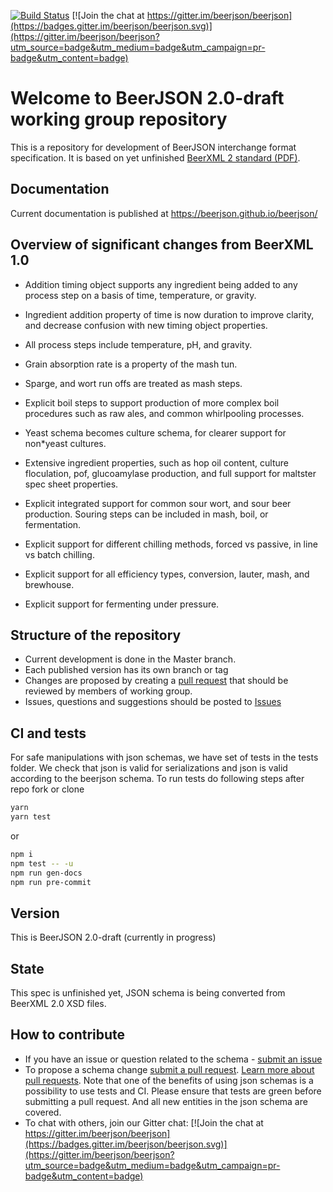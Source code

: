 [![Build Status](https://travis-ci.org/beerjson/beerjson.svg?branch=master)](https://travis-ci.org/beerjson/beerjson)
[![Join the chat at https://gitter.im/beerjson/beerjson](https://badges.gitter.im/beerjson/beerjson.svg)](https://gitter.im/beerjson/beerjson?utm_source=badge&utm_medium=badge&utm_campaign=pr-badge&utm_content=badge)

# Welcome to BeerJSON 2.0-draft working group repository

This is a repository for development of BeerJSON interchange format
specification. It is based on yet unfinished
[BeerXML 2 standard (PDF)](http://users.speakeasy.net/%7Eantonw/beer_xml/BeerXML_v2_01.pdf).

## Documentation

Current documentation is published at https://beerjson.github.io/beerjson/

## Overview of significant changes from BeerXML 1.0

- Addition timing object supports any ingredient being added to any process step on a basis of time, temperature, or gravity.

- Ingredient addition property of time is now duration to improve clarity, and decrease confusion with new timing object properties.

- All process steps include temperature, pH, and gravity.

- Grain absorption rate is a property of the mash tun.

- Sparge, and wort run offs are treated as mash steps.

- Explicit boil steps to support production of more complex boil procedures such as raw ales, and common whirlpooling processes.

- Yeast schema becomes culture schema, for clearer support for non\*yeast cultures.

- Extensive ingredient properties, such as hop oil content, culture floculation, pof, glucoamylase production, and full support for maltster spec sheet properties.

- Explicit integrated support for common sour wort, and sour beer production. Souring steps can be included in mash, boil, or fermentation.

- Explicit support for different chilling methods, forced vs passive, in line vs batch chilling.

- Explicit support for all efficiency types, conversion, lauter, mash, and brewhouse.

- Explicit support for fermenting under pressure.

## Structure of the repository

- Current development is done in the Master branch.
- Each published version has its own branch or tag
- Changes are proposed by creating a
  [pull request](https://github.com/beerjson/beerjson/pulls) that should be
  reviewed by members of working group.
- Issues, questions and suggestions should be posted to
  [Issues](https://github.com/beerjson/beerjson/issues)

## CI and tests

For safe manipulations with json schemas, we have set of tests in the tests
folder. We check that json is valid for serializations and json is valid
according to the beerjson schema. To run tests do following steps after repo
fork or clone

```bash
yarn
yarn test
```

or

```bash
npm i
npm test -- -u
npm run gen-docs
npm run pre-commit
```

## Version

This is BeerJSON 2.0-draft (currently in progress)

## State

This spec is unfinished yet, JSON schema is being converted from BeerXML 2.0 XSD
files.

## How to contribute

- If you have an issue or question related to the schema -
  [submit an issue](https://github.com/beerjson/beerjson/issues)
- To propose a schema change
  [submit a pull request](https://github.com/beerjson/beerjson/pulls).
  [Learn more about pull requests](https://help.github.com/articles/about-pull-requests/).
  Note that one of the benefits of using json schemas is a possibility to use
  tests and CI. Please ensure that tests are green before submitting a pull
  request. And all new entities in the json schema are covered.
- To chat with others, join our Gitter chat:
  [![Join the chat at https://gitter.im/beerjson/beerjson](https://badges.gitter.im/beerjson/beerjson.svg)](https://gitter.im/beerjson/beerjson?utm_source=badge&utm_medium=badge&utm_campaign=pr-badge&utm_content=badge)
